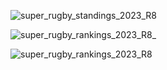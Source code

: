 ![super_rugby_standings_2023_R8](https://user-images.githubusercontent.com/20558188/233046179-317d8a43-c203-4a9d-9c69-a58cb504707c.png)

![super_rugby_rankings_2023_R8_](https://user-images.githubusercontent.com/20558188/233066294-66a252bb-e382-4cfd-b19f-5053da497a15.png)

![super_rugby_rankings_2023_R8](https://user-images.githubusercontent.com/20558188/233066320-053aafbe-ecc6-4a68-8518-1286e7120c49.png)
